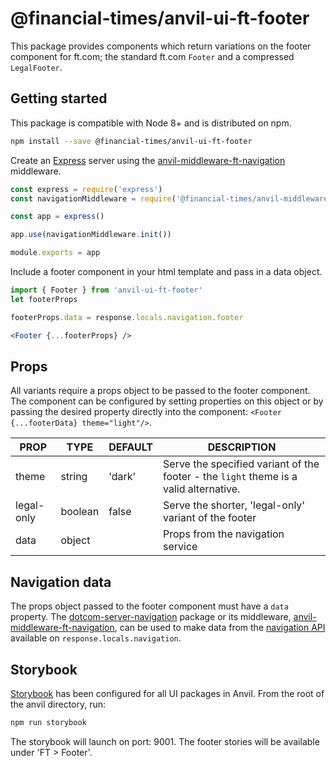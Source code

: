 # @financial-times/anvil-ui-ft-footer

This package provides components which return variations on the footer component for ft.com; the standard ft.com `Footer` and a compressed `LegalFooter`.


## Getting started

This package is compatible with Node 8+ and is distributed on npm.

```bash
npm install --save @financial-times/anvil-ui-ft-footer
```

Create an [Express] server using the [anvil-middleware-ft-navigation] middleware.

```js
const express = require('express')
const navigationMiddleware = require('@financial-times/anvil-middleware-ft-navigation')

const app = express()

app.use(navigationMiddleware.init())

module.exports = app
```

Include a footer component in your html template and pass in a data object.

```jsx
import { Footer } from 'anvil-ui-ft-footer'
let footerProps

footerProps.data = response.locals.navigation.footer

<Footer {...footerProps} />
```


## Props

All variants require a props object to be passed to the footer component. The component can be configured by setting properties on this object or by passing the desired property directly into the component: `<Footer {...footerData} theme="light"/>`.

|    PROP    |  TYPE   | DEFAULT |                                      DESCRIPTION                                      |
| ---------- | ------- | ------- | ------------------------------------------------------------------------------------- |
| theme      | string  | 'dark'  | Serve the specified variant of the footer - the `light` theme is a valid alternative. |
| legal-only | boolean | false   | Serve the shorter, 'legal-only' variant of the footer                                 |
| data       | object  |         | Props from the navigation service                                                     |

## Navigation data

The props object passed to the footer component must have a `data` property. The [dotcom-server-navigation] package or its middleware, [anvil-middleware-ft-navigation], can be used to make data from the [navigation API] available on `response.locals.navigation`.


## Storybook

[Storybook] has been configured for all UI packages in Anvil. From the root of the anvil directory, run:

```bash
npm run storybook
```

The storybook will launch on port: 9001. The footer stories will be available under 'FT > Footer'.

[Express]: https://expressjs.com/
[Storybook]: https://storybook.js.org/
[navigation API]: https://github.com/Financial-Times/next-navigation-api
[dotcom-server-navigation]: https://github.com/Financial-Times/anvil/tree/master/packages/dotcom-server-navigation
[anvil-middleware-ft-navigation]: https://github.com/Financial-Times/anvil/tree/master/packages/anvil-middleware-ft-navigation
